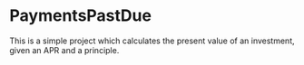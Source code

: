 # PaymentsPastDue

This is a simple project which calculates the present value of an investment, given an APR and a principle.

